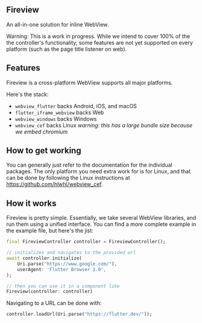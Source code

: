 ## Fireview
An all-in-one solution for inline WebView.

Warning: This is a work in progress. While we intend to cover 100% of the the controller's functionality, some features are not yet supported on every platform (such as the page title listener on web).

## Features
Fireview is a cross-platform WebView supports all major platforms.

Here's the stack:
- `webview_flutter` backs Android, iOS, and macOS
- `flutter_iframe_webview` backs Web
- `webview_windows` backs Windows
- `webview_cef` backs Linux *warning: this has a large bundle size because we embed chromium*

## How to get working
You can generally just refer to the documentation for the individual packages. The only platform you need extra work for is for Linux, and that can be done by following the Linux instructions at https://github.com/hlwhl/webview_cef.


## How it works
Fireview is pretty simple. Essentially, we take several WebView libraries, and run them using a unified interface. You can find a more complete example in the example file, but here's the jist:

```dart
final FireviewController controller = FireviewController();

// initializes and navigates to the provided url
await controller.initialize(
    Uri.parse("https://www.google.com/"),
    userAgent: 'Flutter Browser 1.0',
);

// then you can use it in a component like
Fireview(controller: controller)
```

Navigating to a URL can be done with:
```dart
controller.loadUrl(Uri.parse("https://flutter.dev/"));
```
